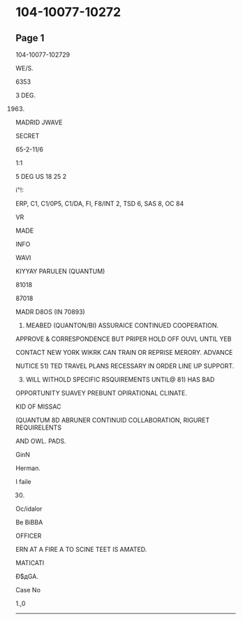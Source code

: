 # 104-10077-10272

## Page 1

104-10077-102729

WE/S.

6353

3 DEG.

1963.

MADRID JWAVE

SECRET

65-2-11/6

1:1

5 DEG US 18 25 2

i"!:

ERP, C1, C1/0P5, C1/DA, FI, F8/INT 2, TSD 6, SAS 8, OC 84

VR

MADE

INFO

WAVI

KIYYAY PARULEN (QUANTUM)

81018

87018

MADR D8OS (IN 70893)

1. MEABED (QUANTON/BI) ASSURAICE CONTINUED COOPERATION.

APPROVE & CORRESPONDENCE BUT PRIPER HOLD OFF OUVL UNTIL YEB

CONTACT NEW YORK WIKRK CAN TRAIN OR REPRISE MERORY. ADVANCE

NUTICE 51) TED TRAVEL PLANS RECESSARY IN ORDER LINE UP SUPPORT.

3. WILL WITHOLD SPECIFIC RSQUIREMENTS UNTIL@ 81) HAS BAD

OPPORTUNITY SUAVEY PREBUNT OPIRATIONAL CLINATE.

KID OF MISSAC

(QUANTUM 8D ABRUNER CONTINUID COLLABORATION, RIGURET REQUIRELENTS

AND OWL. PADS.

GinN

Herman.

I faile

030)

Oc/idalor

Be BiBBA

OFFICER

ERN AT A FIRE A TO SCINE TEET IS AMATED.

MATICATI

Đ$дGA.

Case No

1.,0

---

